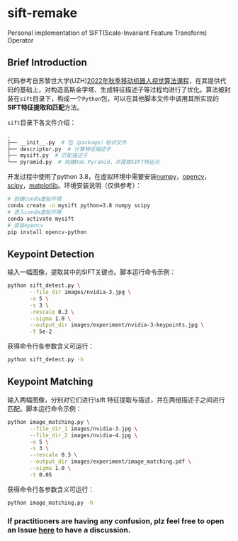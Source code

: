 # sift-remake
Personal implementation of SIFT(Scale-Invariant Feature Transform) Operator

## Brief Introduction
代码参考自苏黎世大学(UZH)[2022年秋季移动机器人视觉算法课程](课程网站：https://rpg.ifi.uzh.ch/teaching.html)，在其提供代码的基础上，对构造高斯金字塔、生成特征描述子等过程均进行了优化。算法被封装在`sift`目录下，构成一个`Python`包，可以在其他脚本文件中调用其所实现的**SIFT特征提取和匹配**方法。

`sift`目录下各文件介绍：

```zsh
.
├── __init__.py  # 包（package）标识文件
├── descriptor.py  # 计算特征描述子
├── mysift.py  # 匹配描述子
└── pyramid.py  # 构建DoG Pyramid，并提取SIFT特征点
```

开发过程中使用了python 3.8，在虚拟环境中需要安装[numpy](https://pypi.org/project/numpy/)，[opencv](https://pypi.org/project/opencv-python/)，[scipy](https://pypi.org/project/scipy/)，[matplotlib](https://pypi.org/project/matplotlib/)。环境安装说明（仅供参考）：

```zsh
# 创建conda虚拟环境
conda create -n mysift python=3.8 numpy scipy
# 进入conda虚拟环境
conda activate mysift
# 安装opencv
pip install opencv-python
```

## Keypoint Detection
输入一幅图像，提取其中的SIFT关键点。脚本运行命令示例：

```zsh
python sift_detect.py \
       --file_dir images/nvidia-3.jpg \
       -o 5 \
       -s 3 \
       -rescale 0.3 \
       --sigma 1.0 \
       --output_dir images/experiment/nvidia-3-keypoints.jpg \
       -t 5e-2
```

获得命令行各参数含义可运行：

```zsh
python sift_detect.py -h
```

## Keypoint Matching
输入两幅图像，分别对它们进行\sift 特征提取与描述，并在两组描述子之间进行匹配。脚本运行命令示例：

```zsh
python image_matching.py \
       --file_dir_1 images/nvidia-3.jpg \
       --file_dir_2 images/nvidia-4.jpg \
       -o 5 \
       -s 3 \
       --rescale 0.3 \
       --output_dir images/experiment/image_matching.pdf \
       --sigma 1.0 \
       -t 0.05
```

获得命令行各参数含义可运行：

```zsh
python image_matching.py -h
```

### If practitioners are having any confusion, plz feel free to open an Issue [here](https://github.com/Timber-Ye/SIFT_basic) to have a discussion.
